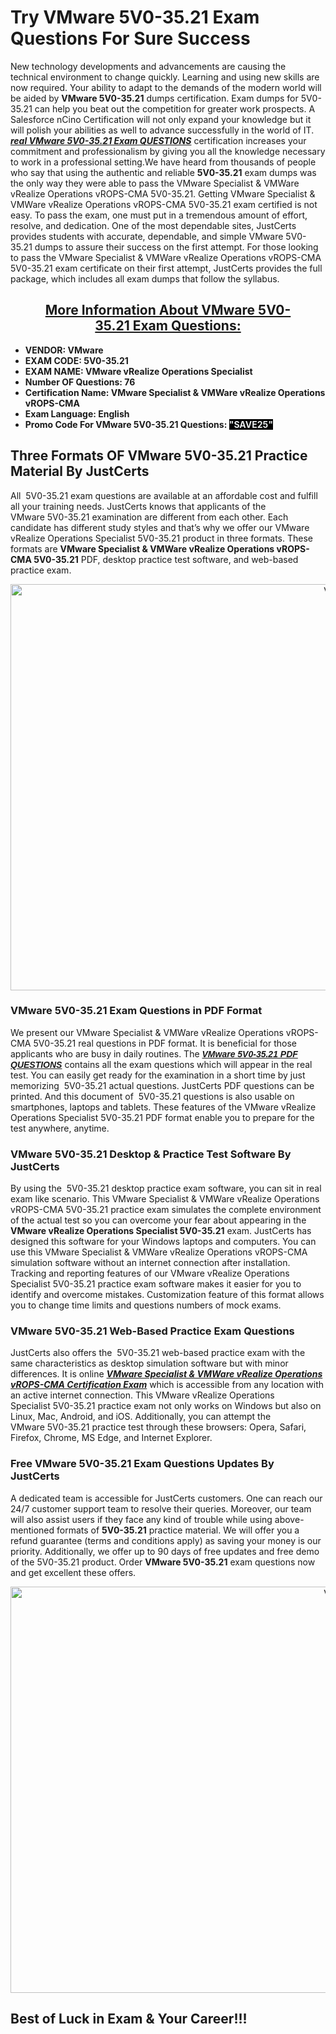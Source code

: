<h1><strong>Try VMware 5V0-35.21 Exam Questions For Sure Success</strong></h1>

<p>New technology developments and advancements are causing the technical environment to change quickly. Learning and using new skills are now required. Your ability to adapt to the demands of the modern world will be aided by <strong>VMware 5V0-35.21</strong> dumps certification. Exam dumps for 5V0-35.21 can help you beat out the competition for greater work prospects. A Salesforce nCino Certification will not only expand your knowledge but it will polish your abilities as well to advance successfully in the world of IT. <strong><em><a href="https://www.justcerts.com/vmware/5v0-35.21-practice-questions.html">real VMware 5V0-35.21 Exam QUESTIONS</a></em></strong> certification increases your commitment and professionalism by giving you all the knowledge necessary to work in a professional setting.We have heard from thousands of people who say that using the authentic and reliable <strong>5V0-35.21</strong> exam dumps was the only way they were able to pass the VMware Specialist & VMWare vRealize Operations vROPS-CMA 5V0-35.21. Getting VMware Specialist & VMWare vRealize Operations vROPS-CMA 5V0-35.21 exam certified is not easy. To pass the exam, one must put in a tremendous amount of effort, resolve, and dedication. One of the most dependable sites, JustCerts provides students with accurate, dependable, and simple VMware 5V0-35.21 dumps to assure their success on the first attempt. For those looking to pass the VMware Specialist & VMWare vRealize Operations vROPS-CMA 5V0-35.21 exam certificate on their first attempt, JustCerts provides the full package, which includes all exam dumps that follow the syllabus.</p>

<h2 style="text-align: center;"><u><strong>More Information About VMware 5V0-35.21 Exam Questions:</strong></u></h2>

<ul>
	<li><strong>VENDOR: VMware</strong></li>
	<li><strong>EXAM CODE: 5V0-35.21</strong></li>
	<li><strong>EXAM NAME: VMware vRealize Operations Specialist</strong></li>
	<li><strong>Number OF Questions: 76</strong></li>
	<li><strong>Certification Name: VMware Specialist & VMWare vRealize Operations vROPS-CMA</strong></li>
	<li><strong>Exam Language: </strong><strong>English</strong></li>
	<li><strong>Promo Code For VMware 5V0-35.21 Questions: <span style="color:#ecf0f1;"><span style="background-color:#000000;">"SAVE25"</span></span></strong></li>
</ul>

<h2><strong>Three Formats OF VMware 5V0-35.21 Practice Material By JustCerts</strong></h2>

<p>All  5V0-35.21 exam questions are available at an affordable cost and fulfill all your training needs. JustCerts knows that applicants of the VMware 5V0-35.21 examination are different from each other. Each candidate has different study styles and that’s why we offer our VMware vRealize Operations Specialist 5V0-35.21 product in three formats. These formats are <strong>VMware Specialist & VMWare vRealize Operations vROPS-CMA 5V0-35.21</strong> PDF, desktop practice test software, and web-based practice exam. </p>

<center><img alt="VMware5V0-35.21 Exam Dumps" src="https://media.licdn.com/dms/image/D4D12AQFLBHBOgfG3wQ/article-cover_image-shrink_720_1280/0/1677478644610?e=2147483647&v=beta&t=L7VPIEZ9ZC7OqvyRIoUw3twGnWrZNdIXwPmPcZVT_KI" style="height: 650px; width: 1200px;" /></center>

<h3><strong>VMware 5V0-35.21 Exam Questions in PDF Format</strong></h3>

<p>We present our VMware Specialist & VMWare vRealize Operations vROPS-CMA 5V0-35.21 real questions in PDF format. It is beneficial for those applicants who are busy in daily routines. The <a href="https://www.justcerts.com/vmware/5v0-35.21-practice-questions.html"><strong><span style="font-family:Arial,Helvetica,sans-serif;"><em>VMware 5V0-35.21 PDF QUESTIONS</em></span></strong></a> contains all the exam questions which will appear in the real test. You can easily get ready for the examination in a short time by just memorizing  5V0-35.21 actual questions. JustCerts PDF questions can be printed. And this document of  5V0-35.21 questions is also usable on smartphones, laptops and tablets. These features of the VMware vRealize Operations Specialist 5V0-35.21 PDF format enable you to prepare for the test anywhere, anytime. </p>

<h3><strong>VMware 5V0-35.21 Desktop & Practice Test Software By JustCerts</strong></h3>

<p>By using the  5V0-35.21 desktop practice exam software, you can sit in real exam like scenario. This VMware Specialist & VMWare vRealize Operations vROPS-CMA 5V0-35.21 practice exam simulates the complete environment of the actual test so you can overcome your fear about appearing in the <strong>VMware vRealize Operations Specialist 5V0-35.21</strong> exam. JustCerts has designed this software for your Windows laptops and computers. You can use this VMware Specialist & VMWare vRealize Operations vROPS-CMA simulation software without an internet connection after installation. Tracking and reporting features of our VMware vRealize Operations Specialist 5V0-35.21 practice exam software makes it easier for you to identify and overcome mistakes. Customization feature of this format allows you to change time limits and questions numbers of mock exams.</p>

<h3><strong>VMware 5V0-35.21 Web-Based Practice Exam Questions</strong></h3>

<p>JustCerts also offers the  5V0-35.21 web-based practice exam with the same characteristics as desktop simulation software but with minor differences. It is online <strong><a href="https://www.justcerts.com/vmware/vmware-specialist-certification-exams.html"><em>VMware Specialist & VMWare vRealize Operations vROPS-CMA Certification Exam</em></a></strong> which is accessible from any location with an active internet connection. This VMware vRealize Operations Specialist 5V0-35.21 practice exam not only works on Windows but also on Linux, Mac, Android, and iOS. Additionally, you can attempt the VMware 5V0-35.21 practice test through these browsers: Opera, Safari, Firefox, Chrome, MS Edge, and Internet Explorer.</p>

<h3><strong>Free VMware 5V0-35.21 Exam Questions Updates By JustCerts</strong></h3>

<p>A dedicated team is accessible for JustCerts customers. One can reach our 24/7 customer support team to resolve their queries. Moreover, our team will also assist users if they face any kind of trouble while using above-mentioned formats of <strong> 5V0-35.21</strong> practice material. We will offer you a refund guarantee (terms and conditions apply) as saving your money is our priority. Additionally, we offer up to 90 days of free updates and free demo of the 5V0-35.21 product. Order <strong>VMware 5V0-35.21</strong> exam questions now and get excellent these offers.</p>

<center><img alt="VMware5V0-35.21 Exam Dumps" src="https://i.imgur.com/ILNYM6U.jpg" style="height: 650px; width: 1200px;" /></center>

<h2 style="text-align: justify;"><strong>Best of Luck in Exam & Your Career!!!</strong></h2>
